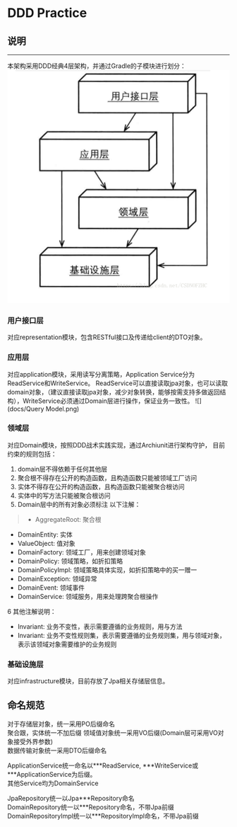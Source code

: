 # DDD Practice

## 说明
---
本架构采用DDD经典4层架构，并通过Gradle的子模块进行划分：
![](docs/4层架构.png)

### 用户接口层
 对应representation模块，包含RESTful接口及传递给client的DTO对象。  
### 应用层
 对应application模块，采用读写分离策略，Application Service分为ReadService和WriteService。 ReadService可以直接读取jpa对象，也可以读取domain对象，（建议直接读取jpa对象，减少对象转换，能够按需支持多做返回结构），WriteService必须通过Domain层进行操作，保证业务一致性。
![](docs/Query Model.png)
### 领域层
 对应Domain模块，按照DDD战术实践实现，通过Archiunit进行架构守护，
 目前约束的规则包括：  
1. domain层不得依赖于任何其他层  
2. 聚合根不得存在公开的构造函数，且构造函数只能被领域工厂访问  
3. 实体不得存在公开的构造函数，且构造函数只能被聚合根访问  
4. 实体中的写方法只能被聚合根访问  
5. Domain层中的所有对象必须标注 以下注解：  
> *  AggregateRoot: 聚合根  
*  DomainEntity: 实体  
*  ValueObject: 值对象   
*  DomainFactory: 领域工厂，用来创建领域对象  
*  DomainPolicy: 领域策略，如折扣策略  
*  DomainPolicyImpl: 领域策略具体实现，如折扣策略中的买一赠一  
*  DomainException: 领域异常  
*  DomainEvent: 领域事件  
*  DomainService: 领域服务，用来处理跨聚合根操作   
 
6 其他注解说明： 
> 
* Invariant: 业务不变性，表示需要遵循的业务规则，用与方法
* Invariant: 业务不变性规则集，表示需要遵循的业务规则集，用与领域对象，表示该领域对象需要维护的业务规则 

### 基础设施层
对应infrastructure模块，目前存放了Jpa相关存储层信息。

## 命名规范
对于存储层对象，统一采用PO后缀命名  
聚合跟，实体统一不加后缀
领域值对象统一采用VO后缀(Domain层可采用VO对象接受外界参数)    
数据传输对象统一采用DTO后缀命名

ApplicationService统一命名以\*\*\*ReadService, \*\*\*WriteService或\*\*\*ApplicationService为后缀。   
其他Service均为DomainService   

JpaRepository统一以Jpa\*\*\*Repository命名    
DomainRepository统一以\*\*\*Repository命名，不带Jpa前缀    
DomainRepositoryImpl统一以\*\*\*RepositoryImpl命名，不带Jpa前缀    





